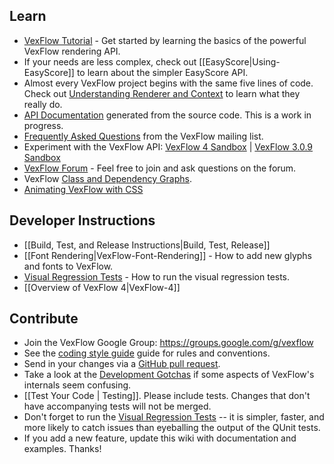 ## Learn

-   [VexFlow Tutorial](Tutorial) - Get started by learning the basics of the powerful VexFlow rendering API.
-   If your needs are less complex, check out [[EasyScore|Using-EasyScore]] to learn about the simpler EasyScore API.
-   Almost every VexFlow project begins with the same five lines of code. Check out [Understanding Renderer and Context](https://github.com/0xfe/vexflow/wiki/Understanding-Renderer-&-Context) to learn what they really do.
-   [API Documentation](https://0xfe.github.io/vexflow/api/) generated from the source code. This is a work in progress.
-   [Frequently Asked Questions](FAQ) from the VexFlow mailing list.
-   Experiment with the VexFlow API: [VexFlow 4 Sandbox](https://jsfiddle.net/zjgfp217/) | [VexFlow 3.0.9 Sandbox](https://jsfiddle.net/sa7nor23/)
-   [VexFlow Forum](https://groups.google.com/forum/?fromgroups#!forum/vexflow) - Feel free to join and ask questions on the forum.
-   VexFlow [Class and Dependency Graphs](VexFlow-Class-Diagrams).
-   [Animating VexFlow with CSS](Animation-with-VexFlow-&-CSS)

## Developer Instructions
-   [[Build, Test, and Release Instructions|Build, Test, Release]]
-   [[Font Rendering|VexFlow-Font-Rendering]] - How to add new glyphs and fonts to VexFlow.
-   [Visual Regression Tests](https://github.com/0xfe/vexflow/wiki/Visual-Regression-Tests) - How to run the visual regression tests.
-   [[Overview of VexFlow 4|VexFlow-4]]

## Contribute

-   Join the VexFlow Google Group: https://groups.google.com/g/vexflow
-   See the [coding style guide](VexFlow-Coding-Style) guide for rules and conventions.
-   Send in your changes via a [GitHub pull request](https://github.com/0xfe/vexflow/pulls).
-   Take a look at the [Development Gotchas](https://github.com/0xfe/vexflow/wiki/Development-Gotchas) if some aspects of VexFlow's internals seem confusing.
-   [[Test Your Code | Testing]]. Please include tests. Changes that don't have accompanying tests will not be merged.
-   Don't forget to run the [Visual Regression Tests](https://github.com/0xfe/vexflow/wiki/Visual-Regression-Tests) -- it is simpler, faster, and more likely to catch issues than eyeballing the output of the QUnit tests.
-   If you add a new feature, update this wiki with documentation and examples. Thanks!
